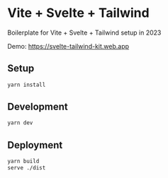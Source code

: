 # Vite + Svelte + Tailwind

Boilerplate for Vite + Svelte + Tailwind setup in 2023

Demo: https://svelte-tailwind-kit.web.app

## Setup

```sh
yarn install
```

## Development

```sh
yarn dev
```

## Deployment

```sh
yarn build
serve ./dist
```
